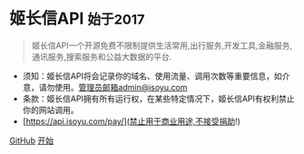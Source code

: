 # 姬长信API    <small>始于2017</small>

> 姬长信API一个开源免费不限制提供生活常用,出行服务,开发工具,金融服务,通讯服务,搜索服务和公益大数据的平台.

* 须知：姬长信API将会记录你的域名、使用流量、调用次数等重要信息，如介意，请勿使用。管理员邮箱admin@isoyu.com
* 条款：姬长信API拥有所有运行权，在某些特定情况下，姬长信API有权利禁止你的网站调用。
* [https://api.isoyu.com/pay/](禁止用于商业用途,不接受捐助!)

[GitHub](https://github.com/insoxin/API/)
[开始](#姬长信API)
